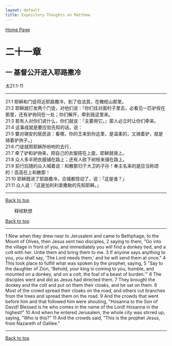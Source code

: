 ```yaml
---
layout: default
title: Expository Thoughts on Matthew
---
```

[ Home Page ]({{site.baseurl}}/index) <br>

<a name="0"></a>
# 二十一章 

## 一 基督公开进入耶路撒冷

太21:1-11

***

21:1 耶稣和门徒将近耶路撒冷，到了伯法其，在橄榄山那里。<br>
21:2 耶稣就打发两个门徒，对他们说：「你们往对面村子里去，必看见一匹驴拴在那里，还有驴驹同在一处；你们解开，牵到我这里来。<br>
21:3 若有人对你们说什么，你们就说：『主要用它。』那人必立时让你们牵来。<br>
21:4 这事成就是要应验先知的话，说：<br>
21:5 要对锡安的居民说：看哪，你的王来到你这里，是温柔的，又骑着驴，就是骑着驴驹子。」<br>
21:6 门徒就照耶稣所吩咐的去行，<br>
21:7 牵了驴和驴驹来，把自己的衣服搭在上面，耶稣就骑上。<br>
21:8 众人多半把衣服铺在路上；还有人砍下树枝来铺在路上。<br>
21:9 前行后随的众人喊着说：和散那归于大卫的子孙！奉主名来的是应当称颂的！高高在上和散那！<br>
21:10 耶稣既进了耶路撒冷，合城都惊动了，说：「这是谁？」<br>
21:11 众人说：「这是加利利拿撒勒的先知耶稣。」<br>

***

[Back to top](#0)

&emsp;&emsp;释经默想

[Back to top](#0)

***

1 Now when they drew near to Jerusalem and came to Bethphage, to the Mount of Olives, then Jesus sent two disciples, 2 saying to them, "Go into the village in front of you, and immediately you will find a donkey tied, and a colt with her. Untie them and bring them to me. 3 If anyone says anything to you, you shall say, 'The Lord needs them,' and he will send them at once." 4 This took place to fulfill what was spoken by the prophet, saying, 5 "Say to the daughter of Zion, 'Behold, your king is coming to you, humble, and mounted on a donkey, and on a colt, the foal of a beast of burden.'" 6 The disciples went and did as Jesus had directed them. 7 They brought the donkey and the colt and put on them their cloaks, and he sat on them. 8 Most of the crowd spread their cloaks on the road, and others cut branches from the trees and spread them on the road. 9 And the crowds that went before him and that followed him were shouting, "Hosanna to the Son of David! Blessed is he who comes in the name of the Lord! Hosanna in the highest!" 10 And when he entered Jerusalem, the whole city was stirred up, saying, "Who is this?" 11 And the crowds said, "This is the prophet Jesus, from Nazareth of Galilee."

***

[Back to top](#0)
